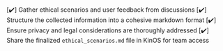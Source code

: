 [✔️] Gather ethical scenarios and user feedback from discussions
[✔️] Structure the collected information into a cohesive markdown format
[✔️] Ensure privacy and legal considerations are thoroughly addressed
[✔️] Share the finalized `ethical_scenarios.md` file in KinOS for team access